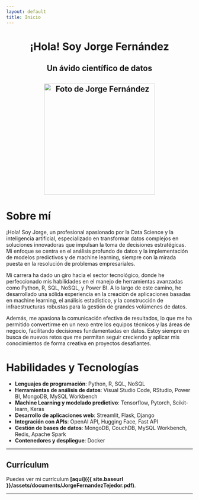 ```yaml
---
layout: default
title: Inicio
---
```



<div align="center">
  <h1>¡Hola! Soy Jorge Fernández</h1>
  <h2>Un ávido científico de datos<h2>
  <img src="{{ '/assets/images/jorge_fernandez.jpg' | relative_url }}" alt="Foto de Jorge Fernández" width="300" height="auto">
</div>

# Sobre mí

¡Hola! Soy Jorge, un profesional apasionado por la Data Science y la inteligencia artificial, especializado en transformar datos complejos en soluciones innovadoras que impulsan la toma de decisiones estratégicas. Mi enfoque se centra en el análisis profundo de datos y la implementación de modelos predictivos y de machine learning, siempre con la mirada puesta en la resolución de problemas empresariales.

Mi carrera ha dado un giro hacia el sector tecnológico, donde he perfeccionado mis habilidades en el manejo de herramientas avanzadas como Python, R, SQL, NoSQL, y Power BI. A lo largo de este camino, he desarrollado una sólida experiencia en la creación de aplicaciones basadas en machine learning, el análisis estadístico, y la construcción de infraestructuras robustas para la gestión de grandes volúmenes de datos.

Además, me apasiona la comunicación efectiva de resultados, lo que me ha permitido convertirme en un nexo entre los equipos técnicos y las áreas de negocio, facilitando decisiones fundamentadas en datos. Estoy siempre en busca de nuevos retos que me permitan seguir creciendo y aplicar mis conocimientos de forma creativa en proyectos desafiantes.

# Habilidades y Tecnologías

- **Lenguajes de programación**: Python, R, SQL, NoSQL
- **Herramientas de análisis de datos**: Visual Studio Code, RStudio, Power BI, MongoDB, MySQL Workbench
- **Machine Learning y modelado predictivo**: Tensorflow, Pytorch, Scikit-learn, Keras
- **Desarrollo de aplicaciones web**: Streamlit, Flask, Django
- **Integración con APIs**: OpenAI API, Hugging Face, Fast API
- **Gestión de bases de datos**: MongoDB, CouchDB, MySQL Workbench, Redis, Apache Spark
- **Contenedores y despliegue**: Docker

---

## Currículum

Puedes ver mi currículum **[aquí]({{ site.baseurl }}/assets/documents/JorgeFernandezTejedor.pdf)**.

---

